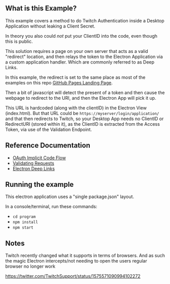 ## What is this Example?

This example covers a method to do Twitch Authentication inside a Desktop Application without leaking a Client Secret.

In theory you also could _not_ put your ClientID into the code, even though this is public.

This solution requires a page on your own server that acts as a valid "redirect" location, and then relays the token to the Electron Application via a custom application handler. Which are commonly referred to as Deep Links.

In this example, the redirect is set to the same place as most of the examples on this repo [GitHub Pages Landing Page](https://barrycarlyon.github.io/twitch_misc/).

Then a bit of javascript will detect the present of a token and then cause the webpage to redirect to the URI, and then the Electron App will pick it up.

This URL is hardcoded (along with the clientID) in the Electron View (index.html). But that URL could be `https://myserver/login/application/` and that then redirects to Twitch, so your Desktop App needs no ClientID or RedirectURI (stored within it), as the ClientID is extracted from the Access Token, via use of the Validation Endpoint.

## Reference Documentation

- [OAuth Implicit Code Flow](https://dev.twitch.tv/docs/authentication/getting-tokens-oauth#oauth-implicit-code-flow)
- [Validating Requests](https://dev.twitch.tv/docs/authentication#validating-requests)
- [Electron Deep Links](https://www.electronjs.org/docs/latest/tutorial/launch-app-from-url-in-another-app)

## Running the example

This electron application uses a "single package.json" layout.

In a console/terminal, run these commands:

- `cd program`
- `npm install`
- `npm start`

## Notes

Twitch recently changed what it supports in terms of browsers. And as such the magic Electron intercepts/not needing to open the users regular browser no longer work

https://twitter.com/TwitchSupport/status/1575571090994102272
